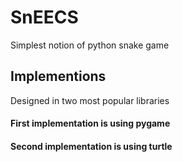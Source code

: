# SnEECS
Simplest notion of python snake game
## Implementions
Designed in two most popular libraries
#### First implementation is using pygame 
#### Second implementation is using turtle 
